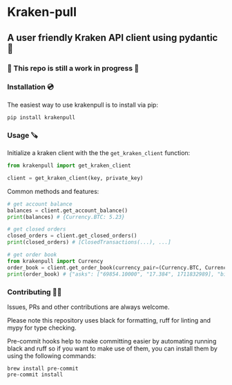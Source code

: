 # Kraken-pull

## A user friendly Kraken API client using pydantic 🐙

### 🚧 This repo is still a work in progress 🚧

### Installation 💿

The easiest way to use krakenpull is to install via pip:

```shell
pip install krakenpull
```

### Usage 🪚

Initialize a kraken client with the the `get_kraken_client` function:

```python
from krakenpull import get_kraken_client

client = get_kraken_client(key, private_key)
```

Common methods and features:

```python
# get account balance
balances = client.get_account_balance()
print(balances) # {Currency.BTC: 5.23}

# get closed orders
closed_orders = client.get_closed_orders()
print(closed_orders) # [ClosedTransactions(...), ...]

# get order book
from krakenpull import Currency
order_book = client.get_order_book(currency_pair=(Currency.BTC, Currency.USD))
print(order_book) # {"asks": ["69854.10000", "17.384", 1711832989], "bids": ["69854.00000", "0.015", 1711832988]} 
```

### Contributing 🧑‍💻

Issues, PRs and other contributions are always welcome.

Please note this repository uses black for formatting, ruff for linting and mypy for type checking.

Pre-commit hooks help to make committing easier by automating running black and ruff so if you want to 
make use of them, you can install them by using the following commands:

```shell
brew install pre-commit
pre-commit install
```
